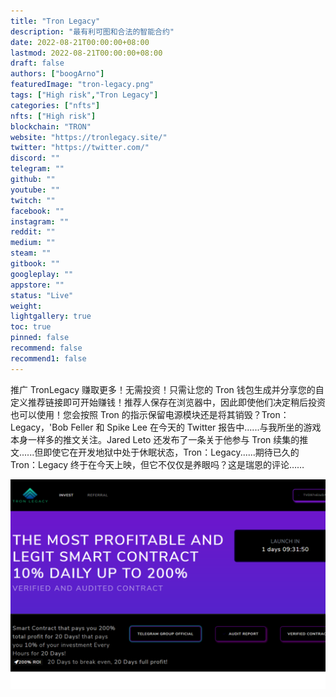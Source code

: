 ```yaml
---
title: "Tron Legacy"
description: "最有利可图和合法的智能合约"
date: 2022-08-21T00:00:00+08:00
lastmod: 2022-08-21T00:00:00+08:00
draft: false
authors: ["boogArno"]
featuredImage: "tron-legacy.png"
tags: ["High risk","Tron Legacy"]
categories: ["nfts"]
nfts: ["High risk"]
blockchain: "TRON"
website: "https://tronlegacy.site/"
twitter: "https://twitter.com/"
discord: ""
telegram: ""
github: ""
youtube: ""
twitch: ""
facebook: ""
instagram: ""
reddit: ""
medium: ""
steam: ""
gitbook: ""
googleplay: ""
appstore: ""
status: "Live"
weight: 
lightgallery: true
toc: true
pinned: false
recommend: false
recommend1: false
---
```

推广 TronLegacy 赚取更多！无需投资！只需让您的 Tron 钱包生成并分享您的自定义推荐链接即可开始赚钱！推荐人保存在浏览器中，因此即使他们决定稍后投资也可以使用！您会按照 Tron 的指示保留电源模块还是将其销毁？Tron：Legacy，'Bob Feller 和 Spike Lee 在今天的 Twitter 报告中......与我所坐的游戏本身一样多的推文关注。Jared Leto 还发布了一条关于他参与 Tron 续集的推文......但即使它在开发地狱中处于休眠状态，Tron：Legacy......期待已久的 Tron：Legacy 终于在今天上映，但它不仅仅是养眼吗？这是瑞恩的评论……

![tronlegacy-dapp-high-risk-tron-image1_52a4111403c565c6bed78a52c99baad7](tronlegacy-dapp-high-risk-tron-image1_52a4111403c565c6bed78a52c99baad7.png)